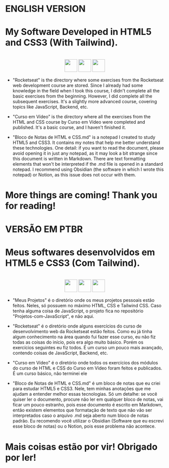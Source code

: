 <h1>ENGLISH VERSION</h1>

<h1>My Software Developed in HTML5 and CSS3 (With Tailwind).</h1>
<br>

<div align="center">
  <img src="https://img.shields.io/badge/HTML5-black?style=flat-square&logo=html5" height="40"> <img src="https://img.shields.io/badge/CSS3-black?style=flat-square&logo=css3&logoColor=1572B6" height="40"> <img src="https://img.shields.io/badge/Tailwind%20CSS-black?style=flat-square&logo=tailwind-css" height="40">
</div>

- "Rocketseat" is the directory where some exercises from the Rocketseat web development course are stored. Since I already had some knowledge in the field when I took this course, I didn't complete all the basic exercises from the beginning. However, I did complete all the subsequent exercises. It's a slightly more advanced course, covering topics like JavaScript, Backend, etc.

- "Curso em Vídeo" is the directory where all the exercises from the HTML and CSS course by Curso em Vídeo were completed and published. It's a basic course, and I haven't finished it.

- "Bloco de Notas de HTML e CSS.md" is a notepad I created to study HTML5 and CSS3. It contains my notes that help me better understand these technologies. One detail: if you want to read the document, please avoid opening it in just any notepad, as it may look a bit strange since this document is written in Markdown. There are text formatting elements that won't be interpreted if the .md file is opened in a standard notepad. I recommend using Obsidian (the software in which I wrote this notepad) or Notion, as this issue does not occur with them.

<h1>More things are coming! Thank you for reading!</h1>

#

<h1>VERSÃO EM PTBR</h1>

<h1>Meus softwares desenvolvidos em HTML5 e CSS3 (Com Tailwind).</h1>
<br>

<div align="center">
  <img src="https://img.shields.io/badge/HTML5-black?style=flat-square&logo=html5" height="40"> <img src="https://img.shields.io/badge/CSS3-black?style=flat-square&logo=css3&logoColor=1572B6" height="40"> <img src="https://img.shields.io/badge/Tailwind%20CSS-black?style=flat-square&logo=tailwind-css" height="40">
</div>

- "Meus Projetos" é o diretório onde os meus projetos pessoais estão feitos. Neles, só possuem no máximo HTML, CSS e Tailwind CSS. Caso tenha alguma coisa de JavaScript, o projeto fica no repositório "Projetos-com-JavaScript", e não aqui.

- "Rocketseat" é o diretório onde alguns exercícios do curso de desenvolvimento web da Rocketseat estão feitos. Como eu já tinha algum conhecimento na área quando fui fazer esse curso, eu não fiz todas as coisas do início, pois era algo muito básico. Porém os exercícios seguintes eu fiz todos. É um curso um pouco mais avançado, contendo coisas de JavaScript, Backend, etc.

- "Curso em Vídeo" é o diretório onde todos os exercícios dos módulos do curso de HTML e CSS do Curso em Vídeo foram feitos e publicados. É um curso básico, não terminei ele

- "Bloco de Notas de HTML e CSS.md" é um bloco de notas que eu criei para estudar HTML5 e CSS3. Nele, tem minhas anotações que me ajudam a entender melhor essas tecnologias. Só um detalhe: se você quiser ler o documento, procure não ler em qualquer bloco de notas, vai ficar um pouco estranho, pois esse documento é escrito em Markdown, então existem elementos que formatação de texto que não vão ser interpretados caso o arquivo .md seja aberto num bloco de notas padrão. Eu recomendo você utilizar o Obsidian (Software que eu escrevi esse bloco de notas) ou o Notion, pois esse problema não acontece.

<h1>Mais coisas estão por vir! Obrigado por ler!</h1>
